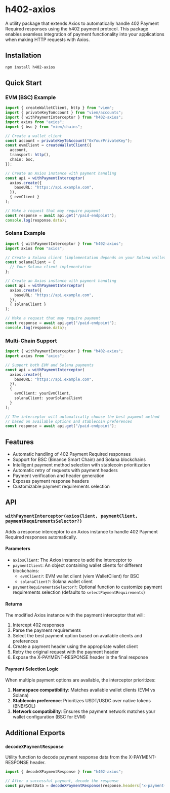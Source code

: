 # h402-axios

A utility package that extends Axios to automatically handle 402 Payment Required responses using the h402 payment protocol. This package enables seamless integration of payment functionality into your applications when making HTTP requests with Axios.

## Installation

```bash
npm install h402-axios
```

## Quick Start

### EVM (BSC) Example

```typescript
import { createWalletClient, http } from "viem";
import { privateKeyToAccount } from "viem/accounts";
import { withPaymentInterceptor } from "h402-axios";
import axios from "axios";
import { bsc } from "viem/chains";

// Create a wallet client
const account = privateKeyToAccount("0xYourPrivateKey");
const evmClient = createWalletClient({
  account,
  transport: http(),
  chain: bsc,
});

// Create an Axios instance with payment handling
const api = withPaymentInterceptor(
  axios.create({
    baseURL: "https://api.example.com",
  }),
  { evmClient }
);

// Make a request that may require payment
const response = await api.get("/paid-endpoint");
console.log(response.data);
```

### Solana Example

```typescript
import { withPaymentInterceptor } from "h402-axios";
import axios from "axios";

// Create a Solana client (implementation depends on your Solana wallet setup)
const solanaClient = {
  // Your Solana client implementation
};

// Create an Axios instance with payment handling
const api = withPaymentInterceptor(
  axios.create({
    baseURL: "https://api.example.com",
  }),
  { solanaClient }
);

// Make a request that may require payment
const response = await api.get("/paid-endpoint");
console.log(response.data);
```

### Multi-Chain Support

```typescript
import { withPaymentInterceptor } from "h402-axios";
import axios from "axios";

// Support both EVM and Solana payments
const api = withPaymentInterceptor(
  axios.create({
    baseURL: "https://api.example.com",
  }),
  { 
    evmClient: yourEvmClient,
    solanaClient: yourSolanaClient 
  }
);

// The interceptor will automatically choose the best payment method
// based on available options and stablecoin preferences
const response = await api.get("/paid-endpoint");
```

## Features

- Automatic handling of 402 Payment Required responses
- Support for BSC (Binance Smart Chain) and Solana blockchains
- Intelligent payment method selection with stablecoin prioritization
- Automatic retry of requests with payment headers
- Payment verification and header generation
- Exposes payment response headers
- Customizable payment requirements selection

## API

### `withPaymentInterceptor(axiosClient, paymentClient, paymentRequirementsSelector?)`

Adds a response interceptor to an Axios instance to handle 402 Payment Required responses automatically.

#### Parameters

- `axiosClient`: The Axios instance to add the interceptor to
- `paymentClient`: An object containing wallet clients for different blockchains:
  - `evmClient?`: EVM wallet client (viem WalletClient) for BSC
  - `solanaClient?`: Solana wallet client
- `paymentRequirementsSelector?`: Optional function to customize payment requirements selection (defaults to `selectPaymentRequirements`)

#### Returns

The modified Axios instance with the payment interceptor that will:
1. Intercept 402 responses
2. Parse the payment requirements
3. Select the best payment option based on available clients and preferences
4. Create a payment header using the appropriate wallet client
5. Retry the original request with the payment header
6. Expose the X-PAYMENT-RESPONSE header in the final response

#### Payment Selection Logic

When multiple payment options are available, the interceptor prioritizes:
1. **Namespace compatibility**: Matches available wallet clients (EVM vs Solana)
2. **Stablecoin preference**: Prioritizes USDT/USDC over native tokens (BNB/SOL)
3. **Network compatibility**: Ensures the payment network matches your wallet configuration (BSC for EVM)

## Additional Exports

### `decodeXPaymentResponse`

Utility function to decode payment response data from the X-PAYMENT-RESPONSE header.

```typescript
import { decodeXPaymentResponse } from "h402-axios";

// After a successful payment, decode the response
const paymentData = decodeXPaymentResponse(response.headers['x-payment-response']);
